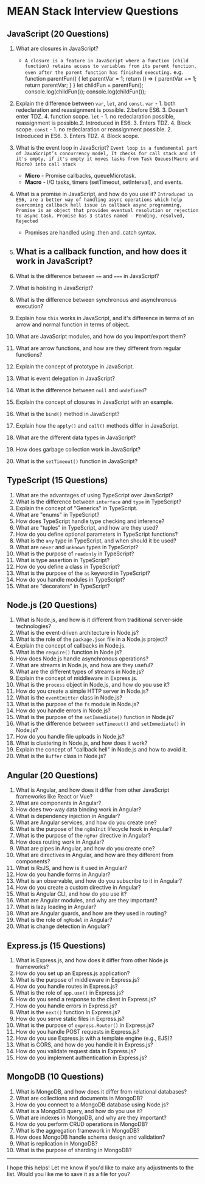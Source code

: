 # MEAN Stack Interview Questions

## JavaScript (20 Questions)

1. What are closures in JavaScript?
    - `A closure is a feature in JavaScript where a function (child function) retains access to variables from its parent function, even after the parent function has finished executing.`
    e.g. 
    function parentFun() {
        let parentVar = 1;
        return () => {
            parentVar += 1;
            return parentVar;
        }
    }
    let childFun = parentFun();
    console.log(childFun());
    console.log(childFun());

2. Explain the difference between `var`, `let`, and `const`.
    `var` - 1. both redeclaration and reassignment is possible. 2.before ES6. 3. Doesn't enter TDZ. 4. function scope.
    `let` - 1. no redeclaration possible, reassignment is possible.2.  Introduced in ES6. 3. Enters TDZ. 4. Block scope.
    `const` - 1. no redeclaration or reassignment possible. 2. Introduced in ES6. 3. Enters TDZ. 4. Block scope.

3. What is the event loop in JavaScript?
    `Event loop is a fundamental part of JavaScript’s concurrency model, It checks for call stack and if it's empty, if it's empty it moves tasks from Task Queues(Macro and Micro) into call stack`
    - **Micro** - Promise callbacks, queueMicrotask.
    - **Macro** - I/O tasks, timers (setTimeout, setInterval), and events.

4. What is a promise in JavaScript, and how do you use it?
    `Introduced in ES6, are a better way of handling async operations which help overcoming callback hell issue in callback async programming, Promise is an object that provides eventual resolution or rejection to async task. Promise has 3 states named - Pending, resolved, Rejected`
    - Promises are handled using .then and .catch syntax.

5. What is a callback function, and how does it work in JavaScript?
    - 
6. What is the difference between `==` and `===` in JavaScript?
7. What is hoisting in JavaScript?
8. What is the difference between synchronous and asynchronous execution?
9. Explain how `this` works in JavaScript, and it's difference in terms of an arrow and normal function in terms of object.
10. What are JavaScript modules, and how do you import/export them?
11. What are arrow functions, and how are they different from regular functions?
12. Explain the concept of prototype in JavaScript.
13. What is event delegation in JavaScript?
14. What is the difference between `null` and `undefined`?
15. Explain the concept of closures in JavaScript with an example.
16. What is the `bind()` method in JavaScript?
17. Explain how the `apply()` and `call()` methods differ in JavaScript.
18. What are the different data types in JavaScript?
19. How does garbage collection work in JavaScript?
20. What is the `setTimeout()` function in JavaScript?

## TypeScript (15 Questions)

1. What are the advantages of using TypeScript over JavaScript?
2. What is the difference between `interface` and `type` in TypeScript?
3. Explain the concept of "Generics" in TypeScript.
4. What are "enums" in TypeScript?
5. How does TypeScript handle type checking and inference?
6. What are "tuples" in TypeScript, and how are they used?
7. How do you define optional parameters in TypeScript functions?
8. What is the `any` type in TypeScript, and when should it be used?
9. What are `never` and `unknown` types in TypeScript?
10. What is the purpose of `readonly` in TypeScript?
11. What is type assertion in TypeScript?
12. How do you define a class in TypeScript?
13. What is the purpose of the `as` keyword in TypeScript?
14. How do you handle modules in TypeScript?
15. What are "decorators" in TypeScript?

## Node.js (20 Questions)

1. What is Node.js, and how is it different from traditional server-side technologies?
2. What is the event-driven architecture in Node.js?
3. What is the role of the `package.json` file in a Node.js project?
4. Explain the concept of callbacks in Node.js.
5. What is the `require()` function in Node.js?
6. How does Node.js handle asynchronous operations?
7. What are streams in Node.js, and how are they useful?
8. What are the different types of streams in Node.js?
9. Explain the concept of middleware in Express.js.
10. What is the `process` object in Node.js, and how do you use it?
11. How do you create a simple HTTP server in Node.js?
12. What is the `eventEmitter` class in Node.js?
13. What is the purpose of the `fs` module in Node.js?
14. How do you handle errors in Node.js?
15. What is the purpose of the `setImmediate()` function in Node.js?
16. What is the difference between `setTimeout()` and `setImmediate()` in Node.js?
17. How do you handle file uploads in Node.js?
18. What is clustering in Node.js, and how does it work?
19. Explain the concept of "callback hell" in Node.js and how to avoid it.
20. What is the `Buffer` class in Node.js?

## Angular (20 Questions)

1. What is Angular, and how does it differ from other JavaScript frameworks like React or Vue?
2. What are components in Angular?
3. How does two-way data binding work in Angular?
4. What is dependency injection in Angular?
5. What are Angular services, and how do you create one?
6. What is the purpose of the `ngOnInit` lifecycle hook in Angular?
7. What is the purpose of the `ngFor` directive in Angular?
8. How does routing work in Angular?
9. What are pipes in Angular, and how do you create one?
10. What are directives in Angular, and how are they different from components?
11. What is RxJS, and how is it used in Angular?
12. How do you handle forms in Angular?
13. What is an observable, and how do you subscribe to it in Angular?
14. How do you create a custom directive in Angular?
15. What is Angular CLI, and how do you use it?
16. What are Angular modules, and why are they important?
17. What is lazy loading in Angular?
18. What are Angular guards, and how are they used in routing?
19. What is the role of `ngModel` in Angular?
20. What is change detection in Angular?

## Express.js (15 Questions)

1. What is Express.js, and how does it differ from other Node.js frameworks?
2. How do you set up an Express.js application?
3. What is the purpose of middleware in Express.js?
4. How do you handle routes in Express.js?
5. What is the role of `app.use()` in Express.js?
6. How do you send a response to the client in Express.js?
7. How do you handle errors in Express.js?
8. What is the `next()` function in Express.js?
9. How do you serve static files in Express.js?
10. What is the purpose of `express.Router()` in Express.js?
11. How do you handle POST requests in Express.js?
12. How do you use Express.js with a template engine (e.g., EJS)?
13. What is CORS, and how do you handle it in Express.js?
14. How do you validate request data in Express.js?
15. How do you implement authentication in Express.js?

## MongoDB (10 Questions)

1. What is MongoDB, and how does it differ from relational databases?
2. What are collections and documents in MongoDB?
3. How do you connect to a MongoDB database using Node.js?
4. What is a MongoDB query, and how do you use it?
5. What are indexes in MongoDB, and why are they important?
6. How do you perform CRUD operations in MongoDB?
7. What is the aggregation framework in MongoDB?
8. How does MongoDB handle schema design and validation?
9. What is replication in MongoDB?
10. What is the purpose of sharding in MongoDB?

---

I hope this helps! Let me know if you'd like to make any adjustments to the list. Would you like me to save it as a file for you?
